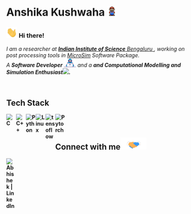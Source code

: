 # Anshika Kushwaha  <img src="./media/Mario_Hello_Big.gif" width="25">

### <img src="./media/Hi.gif" width="29"> **Hi there!** &nbsp;
<!--<img align="right" src="./media/ml.gif" width="210px">-->
<p>
  <em>
    I am a researcher at <a href="https://www.iisc.ac.in/"> <b>Indian Institute of Science</b> Bengaluru </a>, working on post processing tools in <a href="https://www.microsim.co.in/">MicroSim</a> Software Package.<br> 
    A <b>Software Developer</b> <img src="./media/Developer.gif" width="32"> and a <b>and Computational Modelling and Simulation Enthusiast<img src="https://asgardia.space/crop/600x338/storage/blog/attachments/c9/ae/c9aed251433cf3fd455bae70a24d5e865533c1872e77c3bc7161de326ca269f7.gif" width="32">.
  </em>  
</p>

<br>
<h2> Tech Stack </h2>

[<img align="left" alt="C" width="26" src="https://www.pngkit.com/png/full/101-1010012_c-programming-icon-c-programming-language-logo.png" />][c]
[<img align="left" alt="C++" width="26" src="https://user-images.githubusercontent.com/50693372/113815912-8f96aa00-9791-11eb-8d93-91478b2ff840.png" />][c++]
[<img align="left" alt="Python" width="26" src="https://upload.wikimedia.org/wikipedia/commons/thumb/c/c3/Python-logo-notext.svg/768px-Python-logo-notext.svg.png" />][python]

[<img align="left" alt="Linux" width="26" src="https://1000logos.net/wp-content/uploads/2017/03/LINUX-LOGO.png" />][Linux]

[<img align="left" alt="tensoflow" width="26" src="https://upload.wikimedia.org/wikipedia/commons/thumb/2/2d/Tensorflow_logo.svg/1200px-Tensorflow_logo.svg.png" />][tf]
<!--[<img align="left" alt="tensoflow lite" width="26px" height="38px" src="https://2.bp.blogspot.com/-mNcMMMsyQCc/XpT0ReRUTBI/AAAAAAAAC-g/-yQX6bCqbxEuSAlDNSUPQkytsn6Ml8qrQCLcBGAsYHQ/s1600/Screen%2BShot%2B2020-04-13%2Bat%2B4.22.27%2BPM.png" />][tflite] -->
[<img align="left" alt="Pytorch" width="26" src="https://pytorch.org/assets/images/pytorch-logo.png" />][pytorch]
<br />
<br />

## Connect with me<img src="./media/Handshake.gif" height="32">
[
  <img align="left" alt="Abhishek | LinkedIn" width="22" src="https://user-images.githubusercontent.com/50693372/113819924-a17b4b80-9797-11eb-9453-50fed9accd73.png">](https://www.linkedin.com/in/anshika-kushwaha21/)



[c]: https://www.tutorialspoint.com/cprogramming/index.htm
[c++]: https://www.w3schools.com/cpp/default.asp
[python]: https://www.python.org/
[Linux]: https://www.linux.org/
[tf]: https://www.tensorflow.org/
<!--[tflite]:https://www.tensorflow.org/lite-->
[pytorch]: https://pytorch.org/
<br>

